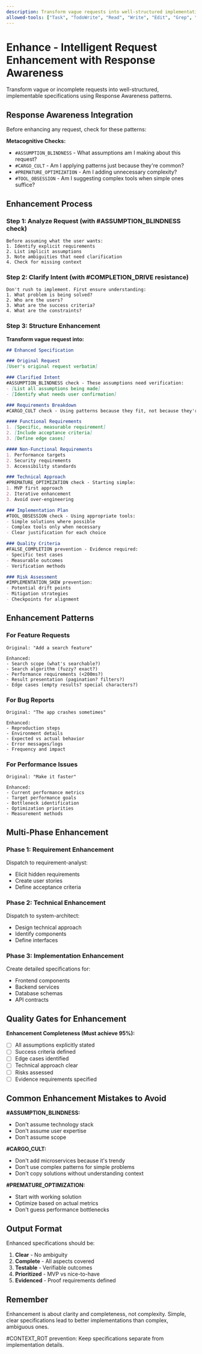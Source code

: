 ```yaml
---
description: Transform vague requests into well-structured implementations with Response Awareness
allowed-tools: ["Task", "TodoWrite", "Read", "Write", "Edit", "Grep", "Glob"]
---
```


# Enhance - Intelligent Request Enhancement with Response Awareness

Transform vague or incomplete requests into well-structured, implementable specifications using Response Awareness patterns.

## Response Awareness Integration

Before enhancing any request, check for these patterns:

**Metacognitive Checks:**
- `#ASSUMPTION_BLINDNESS` - What assumptions am I making about this request?
- `#CARGO_CULT` - Am I applying patterns just because they're common?
- `#PREMATURE_OPTIMIZATION` - Am I adding unnecessary complexity?
- `#TOOL_OBSESSION` - Am I suggesting complex tools when simple ones suffice?

## Enhancement Process

### Step 1: Analyze Request (with #ASSUMPTION_BLINDNESS check)
```
Before assuming what the user wants:
1. Identify explicit requirements
2. List implicit assumptions
3. Note ambiguities that need clarification
4. Check for missing context
```

### Step 2: Clarify Intent (with #COMPLETION_DRIVE resistance)
```
Don't rush to implement. First ensure understanding:
1. What problem is being solved?
2. Who are the users?
3. What are the success criteria?
4. What are the constraints?
```

### Step 3: Structure Enhancement

**Transform vague request into:**

```markdown
## Enhanced Specification

### Original Request
[User's original request verbatim]

### Clarified Intent
#ASSUMPTION_BLINDNESS check - These assumptions need verification:
- [List all assumptions being made]
- [Identify what needs user confirmation]

### Requirements Breakdown
#CARGO_CULT check - Using patterns because they fit, not because they're trendy:

#### Functional Requirements
1. [Specific, measurable requirement]
2. [Include acceptance criteria]
3. [Define edge cases]

#### Non-Functional Requirements
1. Performance targets
2. Security requirements
3. Accessibility standards

### Technical Approach
#PREMATURE_OPTIMIZATION check - Starting simple:
1. MVP first approach
2. Iterative enhancement
3. Avoid over-engineering

### Implementation Plan
#TOOL_OBSESSION check - Using appropriate tools:
- Simple solutions where possible
- Complex tools only when necessary
- Clear justification for each choice

### Quality Criteria
#FALSE_COMPLETION prevention - Evidence required:
- Specific test cases
- Measurable outcomes
- Verification methods

### Risk Assessment
#IMPLEMENTATION_SKEW prevention:
- Potential drift points
- Mitigation strategies
- Checkpoints for alignment
```

## Enhancement Patterns

### For Feature Requests
```
Original: "Add a search feature"

Enhanced:
- Search scope (what's searchable?)
- Search algorithm (fuzzy? exact?)
- Performance requirements (<200ms?)
- Result presentation (pagination? filters?)
- Edge cases (empty results? special characters?)
```

### For Bug Reports
```
Original: "The app crashes sometimes"

Enhanced:
- Reproduction steps
- Environment details
- Expected vs actual behavior
- Error messages/logs
- Frequency and impact
```

### For Performance Issues
```
Original: "Make it faster"

Enhanced:
- Current performance metrics
- Target performance goals
- Bottleneck identification
- Optimization priorities
- Measurement methods
```

## Multi-Phase Enhancement

### Phase 1: Requirement Enhancement
Dispatch to requirement-analyst:
- Elicit hidden requirements
- Create user stories
- Define acceptance criteria

### Phase 2: Technical Enhancement
Dispatch to system-architect:
- Design technical approach
- Identify components
- Define interfaces

### Phase 3: Implementation Enhancement
Create detailed specifications for:
- Frontend components
- Backend services
- Database schemas
- API contracts

## Quality Gates for Enhancement

**Enhancement Completeness (Must achieve 95%):**
- [ ] All assumptions explicitly stated
- [ ] Success criteria defined
- [ ] Edge cases identified
- [ ] Technical approach clear
- [ ] Risks assessed
- [ ] Evidence requirements specified

## Common Enhancement Mistakes to Avoid

**#ASSUMPTION_BLINDNESS:**
- Don't assume technology stack
- Don't assume user expertise
- Don't assume scope

**#CARGO_CULT:**
- Don't add microservices because it's trendy
- Don't use complex patterns for simple problems
- Don't copy solutions without understanding context

**#PREMATURE_OPTIMIZATION:**
- Start with working solution
- Optimize based on actual metrics
- Don't guess performance bottlenecks

## Output Format

Enhanced specifications should be:
1. **Clear** - No ambiguity
2. **Complete** - All aspects covered
3. **Testable** - Verifiable outcomes
4. **Prioritized** - MVP vs nice-to-have
5. **Evidenced** - Proof requirements defined

## Remember

Enhancement is about clarity and completeness, not complexity. Simple, clear specifications lead to better implementations than complex, ambiguous ones.

#CONTEXT_ROT prevention: Keep specifications separate from implementation details.